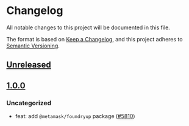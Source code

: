 # Changelog

All notable changes to this project will be documented in this file.

The format is based on [Keep a Changelog](https://keepachangelog.com/en/1.0.0/),
and this project adheres to [Semantic Versioning](https://semver.org/spec/v2.0.0.html).

## [Unreleased]

## [1.0.0]

### Uncategorized

- feat: add `@metamask/foundryup` package ([#5810](https://github.com/MetaMask/core/pull/5810))

[Unreleased]: https://github.com/MetaMask/core/compare/@metamask/foundryup@1.0.0...HEAD
[1.0.0]: https://github.com/MetaMask/core/releases/tag/@metamask/foundryup@1.0.0
